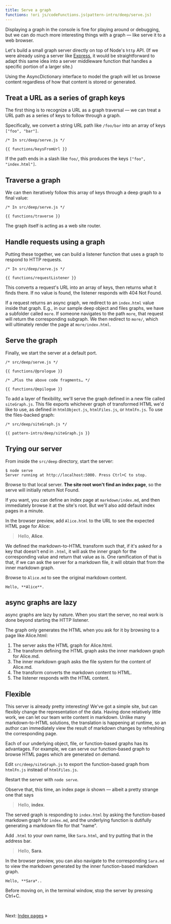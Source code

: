 ```yaml
---
title: Serve a graph
functions: !ori js/codeFunctions.js(pattern-intro/deep/serve.js)
---
```


Displaying a graph in the console is fine for playing around or debugging, but we can do much more interesting things with a graph — like serve it to a web browser.

Let's build a small graph server directly on top of Node's `http` API. (If we were already using a server like [Express](https://expressjs.com/), it would be straightforward to adapt this same idea into a server middleware function that handles a specific portion of a larger site.)

Using the AsyncDictionary interface to model the graph will let us browse content regardless of how that content is stored or generated.

## Treat a URL as a series of graph keys

The first thing is to recognize a URL as a graph traversal — we can treat a URL path as a series of keys to follow through a graph.

Specifically, we convert a string URL path like `/foo/bar` into an array of keys `["foo", "bar"]`.

```{{'js'}}
/* In src/deep/serve.js */

{{ functions/keysFromUrl }}
```

If the path ends in a slash like `foo/`, this produces the keys `["foo", "index.html"]`.

## Traverse a graph

We can then iteratively follow this array of keys through a deep graph to a final value:

```{{'js'}}
/* In src/deep/serve.js */

{{ functions/traverse }}
```

The graph itself is acting as a web site router.

## Handle requests using a graph

Putting these together, we can build a listener function that uses a graph to respond to HTTP requests.

```{{'js'}}
/* In src/deep/serve.js */

{{ functions/requestListener }}
```

This converts a request's URL into an array of keys, then returns what it finds there. If no value is found, the listener responds with 404 Not Found.

If a request returns an async graph, we redirect to an `index.html` value inside that graph. E.g., in our sample deep object and files graphs, we have a subfolder called `more`. If someone navigates to the path `more`, that request will return the corresponding subgraph. We then redirect to `more/`, which will ultimately render the page at `more/index.html`.

## Serve the graph

Finally, we start the server at a default port.

```{{'js'}}
/* src/deep/serve.js */

{{ functions/@prologue }}

/* …Plus the above code fragments… */

{{ functions/@epilogue }}

```

To add a layer of flexibility, we'll serve the graph defined in a new file called `siteGraph.js`. This file exports whichever graph of transformed HTML we'd like to use, as defined in `htmlObject.js`, `htmlFiles.js`, or `htmlFn.js`. To use the files-backed graph:

```{{'js'}}
/* src/deep/siteGraph.js */

{{ pattern-intro/deep/siteGraph.js }}
```

## Trying our server

<span class="tutorialStep"></span> From inside the `src/deep` directory, start the server:

```console
$ node serve
Server running at http://localhost:5000. Press Ctrl+C to stop.
```

<span class="tutorialStep"></span> Browse to that local server. **The site root won't find an index page**, so the serve will initially return Not Found.

If you want, you can define an index page at `markdown/index.md`, and then immediately browse it at the site's root. But we'll also add default index pages in a minute.

<span class="tutorialStep"></span> In the browser preview, add `Alice.html` to the URL to see the expected HTML page for Alice:

> Hello, **Alice**.

We defined the markdown-to-HTML transform such that, if it's asked for a key that doesn't end in `.html`, it will ask the inner graph for the corresponding value and return that value as is. One ramification of that is that, if we can ask the server for a markdown file, it will obtain that from the inner markdown graph.

<span class="tutorialStep"></span> Browse to `Alice.md` to see the original markdown content.

```
Hello, **Alice**.
```

## async graphs are lazy

async graphs are lazy by nature. When you start the server, no real work is done beyond starting the HTTP listener.

The graph only generates the HTML when you ask for it by browsing to a page like Alice.html:

1. The server asks the HTML graph for Alice.html.
1. The transform defining the HTML graph asks the inner markdown graph for Alice.md.
1. The inner markdown graph asks the file system for the content of Alice.md.
1. The transform converts the markdown content to HTML.
1. The listener responds with the HTML content.

## Flexible

This server is already pretty interesting! We've got a simple site, but can flexibly change the representation of the data. Having done relatively little work, we can let our team write content in markdown. Unlike many markdown-to-HTML solutions, the translation is happening at runtime, so an author can immediately view the result of markdown changes by refreshing the corresponding page.

Each of our underlying object, file, or function-based graphs has its advantages. For example, we can serve our function-based graph to browse HTML pages which are generated on demand.

<span class="tutorialStep"></span> Edit `src/deep/siteGraph.js` to export the function-based graph from `htmlFn.js` instead of `htmlFiles.js`.

<span class="tutorialStep"></span> Restart the server with `node serve`.

<span class="tutorialStep"></span> Observe that, this time, an index page _is_ shown — albeit a pretty strange one that says

> Hello, **index**.

The served graph is responding to `index.html` by asking the function-based markdown graph for `index.md`, and the underlying function is dutifully generating a markdown file for that "name".

<span class="tutorialStep"></span> Add `.html` to your own name, like `Sara.html`, and try putting that in the address bar.

> Hello, **Sara**.

<span class="tutorialStep"></span> In the browser preview, you can also navigate to the corresponding `Sara.md` to view the markdown generated by the inner function-based markdown graph.

```
Hello, **Sara*..
```

<span class="tutorialStep"></span> Before moving on, in the terminal window, stop the server by pressing Ctrl+C.

&nbsp;

Next: [Index pages](indexPages.html) »
